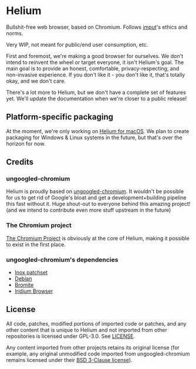 # Helium
Bullshit-free web browser, based on Chromium. Follows [imput](https://github.com/imputnet)'s ethics and norms.

Very WIP, not meant for public/end user consumption, etc.

First and foremost, we're making a good browser for ourselves.
We don't intend to reinvent the wheel or target everyone, it isn't Helium's goal.
The main goal is to provide an honest, comfortable, privacy-respecting, and non-invasive experience.
If you don't like it - you don't like it, that's totally okay, and we don't care.

There's a lot more to Helium, but we don't have a complete set of features yet.
We'll update the documentation when we're closer to a public release!

## Platform-specific packaging
At the moment, we're only working on [Helium for macOS](https://github.com/imputnet/helium-macos).
We plan to create packaging for Windows & Linux systems in the future, but that's over the horizon for now.

## Credits
### ungoogled-chromium
Helium is proudly based on [ungoogled-chromium](https://github.com/ungoogled-software/ungoogled-chromium).
It wouldn't be possible for us to get rid of Google's bloat and get a development+building pipeline this fast without it.
Huge shout-out to everyone behind this amazing project!
(and we intend to contribute even more stuff upstream in the future)

### The Chromium project
[The Chromium Project](https://www.chromium.org/) is obviously at the core of Helium,
making it possible to exist in the first place.

### ungoogled-chromium's dependencies
- [Inox patchset](https://github.com/gcarq/inox-patchset)
- [Debian](https://tracker.debian.org/pkg/chromium-browser)
- [Bromite](https://github.com/bromite/bromite)
- [Iridium Browser](https://iridiumbrowser.de/)

## License
All code, patches, modified portions of imported code or patches, and
any other content that is unique to Helium and not imported from other
repositories is licensed under GPL-3.0. See [LICENSE](LICENSE).

Any content imported from other projects retains its original license (for
example, any original unmodified code imported from ungoogled-chromium remains
licensed under their [BSD 3-Clause license](LICENSE.ungoogled_chromium)).
